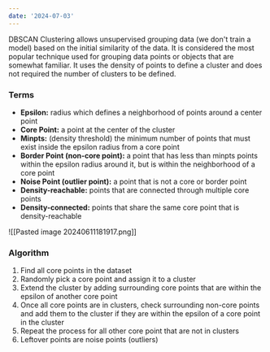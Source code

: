 ```yaml
---
date: '2024-07-03'
---
```


DBSCAN Clustering allows unsupervised grouping data (we don't train a model) based on the initial similarity of the data. It is considered the most popular technique used for grouping data points or objects that are somewhat familiar. It uses the density of points to define a cluster and does not required the number of clusters to be defined.

### Terms
- **Epsilon:** radius which defines a neighborhood of points around a center point
- **Core Point:** a point at the center of the cluster
- **Minpts:** (density threshold) the minimum number of points that must exist inside the epsilon radius from a core point
- **Border Point (non-core point):** a point that has less than minpts points within the epsilon radius around it, but is within the neighborhood of a core point
- **Noise Point (outlier point):** a point that is not a core or border point
- **Density-reachable:** points that are connected through multiple core points
- **Density-connected:** points that share the same core point that is density-reachable

![[Pasted image 20240611181917.png]]

### Algorithm
1. Find all core points in the dataset
2. Randomly pick a core point and assign it to a cluster
3. Extend the cluster by adding surrounding core points that are within the epsilon of another core point
4. Once all core points are in clusters, check surrounding non-core points and add them to the cluster if they are within the epsilon of a core point in the cluster
5. Repeat the process for all other core point that are not in clusters
6. Leftover points are noise points (outliers)